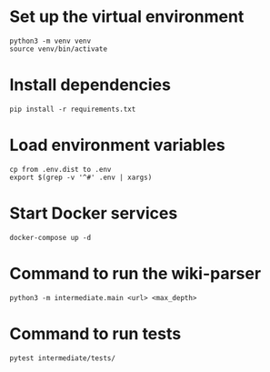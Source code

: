 # Set up the virtual environment

```
python3 -m venv venv
source venv/bin/activate
````

# Install dependencies

```pip install -r requirements.txt```

# Load environment variables

```
cp from .env.dist to .env 
export $(grep -v '^#' .env | xargs)
```

# Start Docker services

```docker-compose up -d```

# Command to run the wiki-parser

```python3 -m intermediate.main <url> <max_depth>```

# Command to run tests
```pytest intermediate/tests/```